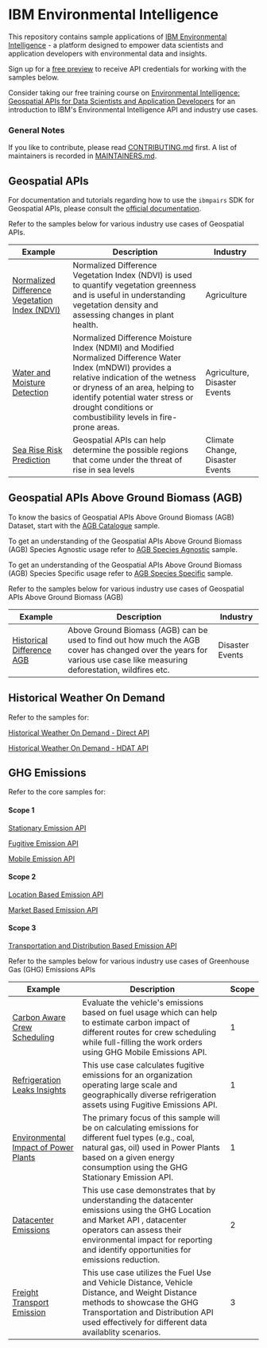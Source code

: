 # IBM Environmental Intelligence

This repository contains sample applications of [IBM Environmental Intelligence](https://www.ibm.com/products/environmental-intelligence) - a platform designed to empower data scientists and application developers with environmental data and insights. 

Sign up for a [free preview](https://www.ibm.com/account/reg/us-en/signup?formid=urx-52894) to receive API credentials for working with the samples below. 

Consider taking our free training course on [Environmental Intelligence: Geospatial APIs for Data Scientists and Application Developers](https://www.ibm.com/training/course/environmental-intelligence-geospatial-apis-for-data-scientists-and-application-developers-DL25641G) for an introduction to IBM's Environmental Intelligence API and industry use cases.

### General Notes

If you like to contribute, please read [CONTRIBUTING.md](CONTRIBUTING.md)
first. A list of maintainers is recorded in [MAINTAINERS.md](MAINTAINERS.md).

## Geospatial APIs
For documentation and tutorials regarding how to use the `ibmpairs` SDK for Geospatial APIs, please consult the [official documentation](https://ibm.github.io/ibmpairs/).

Refer to the samples below for various industry use cases of Geospatial APIs.

Example | Description                                                                                                                                                                                                                                                                            | Industry
--------|----------------------------------------------------------------------------------------------------------------------------------------------------------------------------------------------------------------------------------------------------------------------------------------|----------
[Normalized Difference Vegetation Index (NDVI)](geospatial_analytics/v3_apis/samples/industry_use_cases/agriculture_ndvi/normalized_difference_vegetation_index_analysis.ipynb) | Normalized Difference Vegetation Index (NDVI) is used to quantify vegetation greenness and is useful in understanding vegetation density and assessing changes in plant health.                                                                                                        | Agriculture
[Water and Moisture Detection](geospatial_analytics/v3_apis/samples/industry_use_cases/agriculture_water_and_moisture_detection/water_and_moisture_detection.ipynb) | Normalized Difference Moisture Index (NDMI) and Modified Normalized Difference Water Index (mNDWI) provides a relative indication of the wetness or dryness of an area, helping to identify potential water stress or drought conditions or combustibility levels in fire-prone areas. | Agriculture, Disaster Events
[Sea Rise Risk Prediction](geospatial_analytics/v3_apis/samples/industry_use_cases/climate_change_tidal_surge/sea_rise_risk_prediction.ipynb) | Geospatial APIs can help determine the possible regions that come under the threat of rise in sea levels                                                                                                                                                                          | Climate Change, Disaster Events

## Geospatial APIs Above Ground Biomass (AGB)

To know the basics of Geospatial APIs Above Ground Biomass (AGB) Dataset, start with the [AGB Catalogue](geospatial_analytics/v4_apis/samples/quickstart/agb_catalogue/agb_catalogue.ipynb) sample.

To get an understanding of the Geospatial APIs Above Ground Biomass (AGB) Species Agnostic usage refer to [AGB Species Agnostic](geospatial_analytics/v4_apis/samples/quickstart/agb_species_agnostic/agb_species_agnostic.ipynb) sample.

To get an understanding of the Geospatial APIs Above Ground Biomass (AGB) Species Specific usage refer to [AGB Species Specific](geospatial_analytics/v4_apis/samples/quickstart/agb_species_specific/agb_species_specific.ipynb) sample.

Refer to the samples below for various industry use cases of Geospatial APIs Above Ground Biomass (AGB)

Example | Description                                                                                                                                                            | Industry
--------|------------------------------------------------------------------------------------------------------------------------------------------------------------------------|----------
[Historical Difference AGB](geospatial_analytics/v4_apis/samples/industry_use_cases/disaster_events_deforestation/historical_difference_in_agb.ipynb) | Above Ground Biomass (AGB) can be used to find out how much the AGB cover has changed over the years for various use case like measuring deforestation, wildfires etc. | Disaster Events

## Historical Weather On Demand 

Refer to the samples for:

[Historical Weather On Demand - Direct API](historical_weather_on_demand/samples/quickstart/historical_weather_on_demand_direct/historical_weather_on_demand_direct.ipynb)

[Historical Weather On Demand - HDAT API](historical_weather_on_demand/samples/quickstart/historical_weather_on_demand_hdat/historical_weather_on_demand_hdat.ipynb)


## GHG Emissions

Refer to the core samples for:

#### Scope 1

[Stationary Emission API](ghg_emissions/tutorials/scope1/stationary_emission.ipynb)

[Fugitive Emission API](ghg_emissions/tutorials/scope1/fugitive_emission.ipynb)

[Mobile Emission API](ghg_emissions/tutorials/scope1/mobile_emission.ipynb)

#### Scope 2

[Location Based Emission API](ghg_emissions/tutorials/scope2/location_based_emission.ipynb)

[Market Based Emission API](ghg_emissions/tutorials/scope2/market_based_emission.ipynb)

#### Scope 3

[Transportation and Distribution Based Emission API](ghg_emissions/tutorials/scope3/transportation_and_distribution_emission.ipynb)

Refer to the samples below for various industry use cases of Greenhouse Gas (GHG) Emissions APIs 

Example | Description                                                                                                                                                            | Scope
--------|------------------------------------------------------------------------------------------------------------------------------------------------------------------------|----------
[Carbon Aware Crew Scheduling](ghg_emissions/samples/scope1/sustainable_crew_scheduling/carbon_aware_crew_scheduling.ipynb) |Evaluate the vehicle's emissions based on fuel usage which can help to estimate carbon impact of different routes for crew scheduling while full-filling the work orders using GHG Mobile Emissions API. | 1
[Refrigeration Leaks Insights](ghg_emissions/samples/scope1/refrigeration_leaks_insights/refrigeration_leaks_insights.ipynb) |This use case calculates fugitive emissions for an organization operating large scale and geographically diverse refrigeration assets using Fugitive Emissions API. | 1
[Environmental Impact of Power Plants](ghg_emissions/samples/scope1/environmental_impact_of_power_plant/power_plant.ipynb) |The primary focus of this sample will be on calculating emissions for different fuel types (e.g., coal, natural gas, oil) used in Power Plants based on a given energy consumption using the GHG Stationary Emission API. | 1
[Datacenter Emissions](ghg_emissions/samples/scope2/datacenter_emission_capture/datacenter_emission_capture.ipynb) |This use case demonstrates that by understanding the datacenter emissions using  the GHG Location and Market API , datacenter operators can assess their environmental impact for reporting and identify opportunities for emissions reduction.| 2
[Freight Transport Emission](ghg_emissions/samples/scope3/freight_transport_emission_capture/freight_transport_emission_capture.ipynb) |This use case utilizes the Fuel Use and Vehicle Distance, Vehicle Distance, and Weight Distance methods to showcase the GHG Transportation and Distribution API used effectively for different data availablity scenarios.| 3
